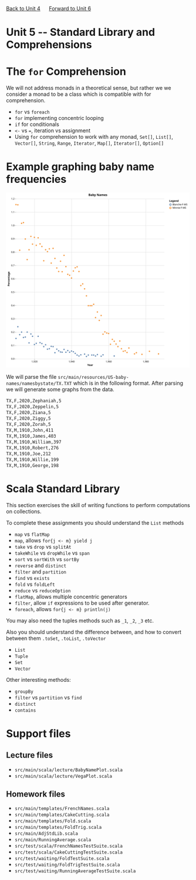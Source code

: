[Back to Unit 4](unit-4.md)  &nbsp;&nbsp;&nbsp;&nbsp; [Forward to Unit 6](unit-6.md)

# Unit 5 -- Standard Library and Comprehensions



# The `for` Comprehension

We will not address monads in a theoretical sense, but rather we we
consider a monad to be a class which is compatible with for
comprehension.

- `for` vs `foreach`
- `for` implementing concentric looping
- `if` for conditionals
- `<-` vs `=`, iteration vs assignment
- Using `for` comprehension to work with any monad, `Set[]`, `List[]`, `Vector[]`, `String`, `Range`, `Iterator`, `Map[]`, `Iterator[]`, `Option[]`

# Example graphing baby name frequencies

<img src="img/baby-names.svg" width=500 alt="Baby Names">

We will parse the file
`src/main/resources/US-baby-names/namesbystate/TX.TXT` which is in the
following format.  After parsing we will generate some graphs from the
data.

```
TX,F,2020,Zephaniah,5
TX,F,2020,Zeppelin,5
TX,F,2020,Ziana,5
TX,F,2020,Ziggy,5
TX,F,2020,Zorah,5
TX,M,1910,John,411
TX,M,1910,James,403
TX,M,1910,William,397
TX,M,1910,Robert,276
TX,M,1910,Joe,212
TX,M,1910,Willie,199
TX,M,1910,George,198
```

# Scala Standard Library

This section exercises the skill of writing functions to perform computations on collections.

To complete these assignments you should understand the `List` methods

- `map` vs `flatMap`
- `map`, allows `for{j <- m} yield j`
- `take` vs `drop` vs `splitAt`
- `takeWhile` vs `dropWhile` vs `span`
- `sort` vs `sortWith` vs `sortBy`
- `reverse` and `distinct`
- `filter` and `partition`
- `find` vs `exists`
- `fold` vs `foldLeft`
- `reduce` vs `reduceOption`
- `flatMap`, allows multiple concentric generators
- `filter`, allow `if` expressions to be used after generator. 
- `foreach`, allows `for{j <- m} println(j)`

You may also need the tuples methods such as  `_1`, `_2`, `_3` etc.

Also you should understand the difference between, and how to convert between them `.toSet`, `.toList`, `.toVector`

- `List`
- `Tuple`
- `Set`
- `Vector`

Other interesting methods:

- `groupBy`
- `filter` vs `partition` vs `find`
- `distinct`
- `contains`


# Support files

## Lecture files
- `src/main/scala/lecture/BabyNamePlot.scala`
- `src/main/scala/lecture/VegaPlot.scala`
 
## Homework files
- `src/main/templates/FrenchNames.scala`
- `src/main/templates/CakeCutting.scala`
- `src/main/templates/Fold.scala`
- `src/main/templates/FoldTrig.scala`
- `src/main/AdjStdLib.scala`
- `src/main/RunningAverage.scala`
- `src/test/scala/FrenchNamesTestSuite.scala`
- `src/test/scala/CakeCuttingTestSuite.scala`
- `src/test/waiting/FoldTestSuite.scala`
- `src/test/waiting/FoldTrigTestSuite.scala`
- `src/test/waiting/RunningAverageTestSuite.scala`
